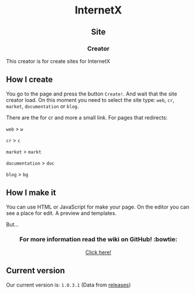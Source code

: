 <div class="ixsc" align="center">
<h1>InternetX</h1>
<h2>Site</h2>
<h3>Creator</h3>
</div>

This creator is for create sites for InternetX

## How I create

You go to the page and press the button `Create!`. And wait that the site creator load. On this moment you need to select the site type: `web`, `cr`, `market`, `documentation` or `blog`.

There are the for cr and more a small link. For pages that redirects:

`web` > `w`

`cr` > `c`

`market` > `markt`

`documentation` > `doc`

`blog` > `bg`

## How I make it

You can use HTML or JavaScript for make your page. On the editor you can see a place for edit. A preview and templates.

But...

<div class="but_down" align="center">
<h3>For more information read the wiki on GitHub! :bowtie:</h3>
<a href="https://github.com/InternetX-browser/ix-sitec/wiki">Click here!</a>
</div>

## Current version

Our current version is: `1.0.3.1` (Data from [releases](https://github.com/InternetX-browser/ix-sitec/releases))
